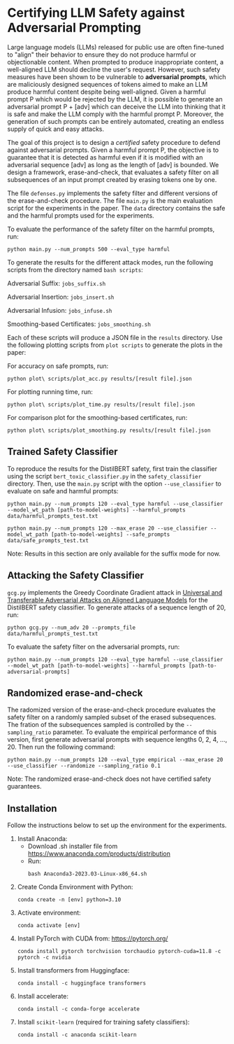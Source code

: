 # Certifying LLM Safety against Adversarial Prompting

Large language models (LLMs) released for public use are often fine-tuned to "align" their behavior to ensure they do not produce harmful or objectionable content. When prompted to produce inappropriate content, a well-aligned LLM should decline the user's request.
However, such safety measures have been shown to be vulnerable to **adversarial prompts**, which are maliciously designed sequences of tokens aimed to make an LLM produce harmful content despite being well-aligned.
Given a harmful prompt P which would be rejected by the LLM, it is possible to generate an adversarial prompt P + [adv] which can deceive the LLM into thinking that it is safe and make the LLM comply with the harmful prompt P.
Moreover, the generation of such prompts can be entirely automated, creating an endless supply of quick and easy attacks.

The goal of this project is to design a *certified* safety procedure to defend against adversarial prompts. Given a harmful prompt P, the objective is to guarantee that it is detected as harmful even if it is modified with an adversarial sequence [adv] as long as the length of [adv] is bounded.
We design a framework, erase-and-check, that evaluates a safety filter on all subsequences of an input prompt created by erasing tokens one by one.

The file `defenses.py` implements the safety filter and different versions of the erase-and-check procedure. The file `main.py` is the main evaluation script for the experiments in the paper. The `data` directory contains the safe and the harmful prompts used for the experiments.

To evaluate the performance of the safety filter on the harmful prompts, run:
```
python main.py --num_prompts 500 --eval_type harmful
```

To generate the results for the different attack modes, run the following scripts from the directory named `bash scripts`:

Adversarial Suffix: `jobs_suffix.sh`

Adversarial Insertion: `jobs_insert.sh`

Adversarial Infusion: `jobs_infuse.sh`

Smoothing-based Certificates: `jobs_smoothing.sh`

Each of these scripts will produce a JSON file in the `results` directory. Use the following plotting scripts from `plot scripts` to generate the plots in the paper:

For accuracy on safe prompts, run:
```
python plot\ scripts/plot_acc.py results/[result file].json
```

For plotting running time, run:
```
python plot\ scripts/plot_time.py results/[result file].json
```

For comparison plot for the smoothing-based certificates, run:
```
python plot\ scripts/plot_smoothing.py results/[result file].json
```

## Trained Safety Classifier
To reproduce the results for the DistilBERT safety, first train the classifier using the script `bert_toxic_classifier.py` in the `safety_classifier` directory. Then, use the `main.py` script with the option `--use_classifier` to evaluate on safe and harmful prompts:

```
python main.py --num_prompts 120 --eval_type harmful --use_classifier --model_wt_path [path-to-model-weights] --harmful_prompts data/harmful_prompts_test.txt

python main.py --num_prompts 120 --max_erase 20 --use_classifier --model_wt_path [path-to-model-weights] --safe_prompts data/safe_prompts_test.txt
```

Note: Results in this section are only available for the suffix mode for now.

## Attacking the Safety Classifier
`gcg.py` implements the Greedy Coordinate Gradient attack in [Universal and Transferable Adversarial Attacks on Aligned Language Models](https://arxiv.org/abs/2307.15043) for the DistilBERT safety classifier. To generate attacks of a sequence length of 20, run:

```
python gcg.py --num_adv 20 --prompts_file data/harmful_prompts_test.txt
```

To evaluate the safety filter on the adversarial prompts, run:
```
python main.py --num_prompts 120 --eval_type harmful --use_classifier --model_wt_path [path-to-model-weights] --harmful_prompts [path-to-adversarial-prompts]
```

## Randomized erase-and-check
The radomized version of the erase-and-check procedure evaluates the safety filter on a randomly sampled subset of the erased subsequences. The fration of the subsequences sampled is controlled by the `--sampling_ratio` parameter.
To evaluate the empirical performance of this version, first generate adversarial prompts with sequence lengths 0, 2, 4, ..., 20. Then run the following command:

```
python main.py --num_prompts 120 --eval_type empirical --max_erase 20 --use_classifier --randomize --sampling_ratio 0.1
```

Note: The randomized erase-and-check does not have certified safety guarantees.

## Installation
Follow the instructions below to set up the environment for the experiments.

1. Install Anaconda:
    - Download .sh installer file from https://www.anaconda.com/products/distribution
    - Run: 
        ```
        bash Anaconda3-2023.03-Linux-x86_64.sh
        ```
2. Create Conda Environment with Python:
    ```
    conda create -n [env] python=3.10
    ```
3. Activate environment:
    ```
    conda activate [env]
    ```
4. Install PyTorch with CUDA from: https://pytorch.org/
	```
    conda install pytorch torchvision torchaudio pytorch-cuda=11.8 -c pytorch -c nvidia
    ```
5. Install transformers from Huggingface:
    ```
    conda install -c huggingface transformers
    ```
6. Install accelerate:
    ```
    conda install -c conda-forge accelerate
    ```
7. Install `scikit-learn` (required for training safety classifiers):
    ```
    conda install -c anaconda scikit-learn
    ```